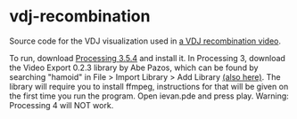 # vdj-recombination

Source code for the VDJ visualization used in [a VDJ recombination video](https://www.youtube.com/watch?v=3qvfjdZs8Yc).

To run, download [Processing 3.5.4](https://processing.org/releases) and install it. In Processing 3, download the Video Export 0.2.3 library by Abe Pazos, which can be found by searching "hamoid" in File > Import Library > Add Library [(also here)](https://funprogramming.org/VideoExport-for-Processing). The library will require you to install ffmpeg, instructions for that will be given on the first time you run the program. Open ievan.pde and press play. Warning: Processing 4 will NOT work.
